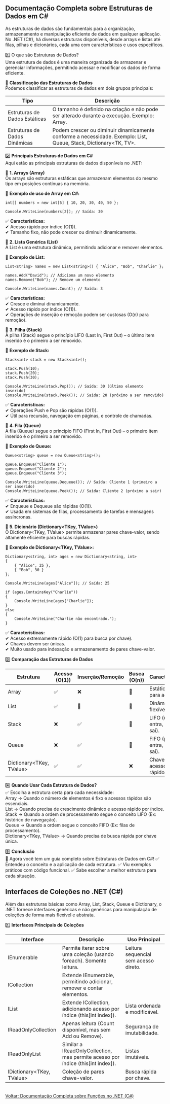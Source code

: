 ## Documentação Completa sobre Estruturas de Dados em C#

As estruturas de dados são fundamentais para a organização, armazenamento e manipulação eficiente de dados em qualquer aplicação. No .NET (C#), há diversas estruturas disponíveis, desde arrays e listas até filas, pilhas e dicionários, cada uma com características e usos específicos.

1️⃣ O que são Estruturas de Dados?<br />
Uma estrutura de dados é uma maneira organizada de armazenar e gerenciar informações, permitindo acessar e modificar os dados de forma eficiente.<br />

📌 **Classificação das Estruturas de Dados**<br />
Podemos classificar as estruturas de dados em dois grupos principais:<br />

| Tipo                           | Descrição                                                                                   |
|--------------------------------|---------------------------------------------------------------------------------------------|
|Estruturas de Dados Estáticas   | O tamanho é definido na criação e não pode ser alterado durante a execução. Exemplo: Array.
|Estruturas de Dados Dinâmicas   | Podem crescer ou diminuir dinamicamente conforme a necessidade. Exemplo: List<T>, Queue<T>, Stack<T>, Dictionary<TK, TV>. |

2️⃣ **Principais Estruturas de Dados em C#**<br />
Aqui estão as principais estruturas de dados disponíveis no .NET:<br />

🔹 **1. Arrays (Array)**<br />
Os arrays são estruturas estáticas que armazenam elementos do mesmo tipo em posições contínuas na memória.<br />

📌 **Exemplo de uso de Array em C#:**<br />

```
int[] numbers = new int[5] { 10, 20, 30, 40, 50 };

Console.WriteLine(numbers[2]); // Saída: 30

```

✅ **Características:**<br />
✔ Acesso rápido por índice (O(1)).<br />
✔ Tamanho fixo, não pode crescer ou diminuir dinamicamente. <br/>

🔹 **2. Lista Genérica (List<T>)** <br />
A List<T> é uma estrutura dinâmica, permitindo adicionar e remover elementos.<br />

📌 **Exemplo de List<T>:** <br />

```
List<string> names = new List<string>() { "Alice", "Bob", "Charlie" };

names.Add("David"); // Adiciona um novo elemento
names.Remove("Bob"); // Remove um elemento

Console.WriteLine(names.Count); // Saída: 3

```

✅ **Características:** <br />
✔ Cresce e diminui dinamicamente.<br />
✔ Acesso rápido por índice (O(1)).<br />
✔ Operações de inserção e remoção podem ser custosas (O(n) para remoção).<br />

🔹 **3. Pilha (Stack<T>)**<br />
A pilha (Stack<T>) segue o princípio LIFO (Last In, First Out) – o último item inserido é o primeiro a ser removido.<br />

📌 **Exemplo de Stack<T>:**<br />
```
Stack<int> stack = new Stack<int>();

stack.Push(10);
stack.Push(20);
stack.Push(30);

Console.WriteLine(stack.Pop()); // Saída: 30 (último elemento inserido)
Console.WriteLine(stack.Peek()); // Saída: 20 (próximo a ser removido)

```

✅ **Características:** <br />
✔ Operações Push e Pop são rápidas (O(1)).<br />
✔ Útil para recursão, navegação em páginas, e controle de chamadas.<br />

🔹 **4. Fila (Queue<T>)**<br />
A fila (Queue<T>) segue o princípio FIFO (First In, First Out) – o primeiro item inserido é o primeiro a ser removido.<br />

📌 **Exemplo de Queue<T>:**<br />
```
Queue<string> queue = new Queue<string>();

queue.Enqueue("Cliente 1");
queue.Enqueue("Cliente 2");
queue.Enqueue("Cliente 3");

Console.WriteLine(queue.Dequeue()); // Saída: Cliente 1 (primeiro a ser inserido)
Console.WriteLine(queue.Peek()); // Saída: Cliente 2 (próximo a sair)

```
✅ **Características:** <br />
✔ Enqueue e Dequeue são rápidas (O(1)). <br />
✔ Usada em sistemas de filas, processamento de tarefas e mensagens assíncronas. <br />

🔹 **5. Dicionário (Dictionary<TKey, TValue>)**<br />
O Dictionary<TKey, TValue> permite armazenar pares chave-valor, sendo altamente eficiente para buscas rápidas.<br />

📌 **Exemplo de Dictionary<TKey, TValue>:**<br />
```
Dictionary<string, int> ages = new Dictionary<string, int>
{
    { "Alice", 25 },
    { "Bob", 30 }
};

Console.WriteLine(ages["Alice"]); // Saída: 25

if (ages.ContainsKey("Charlie"))
{
    Console.WriteLine(ages["Charlie"]);
}
else
{
    Console.WriteLine("Charlie não encontrado.");
}

```
✅ **Características:**<br />
✔ Acesso extremamente rápido (O(1) para busca por chave).<br />
✔ Chaves devem ser únicas.<br />
✔ Muito usado para indexação e armazenamento de pares chave-valor.<br />

3️⃣ **Comparação das Estruturas de Dados**<br />

| Estrutura                 | Acesso (O(1))  | Inserção/Remoção | Busca (O(n))  | Características                                   |
|---------------------------|----------------|------------------|----------------| -----------------------------------------        |
|Array                      |✅             | ❌               |🔶             | Estático, rápido para acesso.                                                  |
|List<T>                    |✅             | 🔶               |🔶             | Dinâmico, flexível.                                                  |      
|Stack<T>                   |❌             | ✅               |🔶             | LIFO (último entra, primeiro sai).                                                  |
|Queue<T>                   |❌             | ✅               |🔶             | FIFO (primeiro entra, primeiro sai).                                                  |
|Dictionary<TKey, TValue>   |✅             | ✅               |❌             | Chave-valor, acesso muito rápido.                  |


4️⃣ **Quando Usar Cada Estrutura de Dados?**<br />
✅ Escolha a estrutura certa para cada necessidade:<br />
Array → Quando o número de elementos é fixo e acessos rápidos são essenciais.<br />
List<T> → Quando precisa de crescimento dinâmico e acesso rápido por índice.<br />
Stack<T> → Quando a ordem de processamento segue o conceito LIFO (Ex: histórico de navegação).<br />
Queue<T> → Quando a ordem segue o conceito FIFO (Ex: filas de processamento).<br />
Dictionary<TKey, TValue> → Quando precisa de busca rápida por chave única.<br />

5️⃣ **Conclusão**<br />
🚀 Agora você tem um guia completo sobre Estruturas de Dados em C#!
✅ Entendeu o conceito e a aplicação de cada estrutura.
✅ Viu exemplos práticos com código funcional.
✅ Sabe escolher a melhor estrutura para cada situação.

## **Interfaces de Coleções no .NET (C#)** <br />
Além das estruturas básicas como Array, List, Stack, Queue e Dictionary, o .NET fornece interfaces genéricas e não genéricas para manipulação de coleções de forma mais flexível e abstrata.<br />

1️⃣ **Interfaces Principais de Coleções**<br />

| Interface                     | Descrição                                                    | Uso Principal             | 
|-------------------------------|--------------------------------------------------------------|---------------------------|
| IEnumerable<T>                | Permite iterar sobre uma coleção (usando foreach). Somente leitura.                                                             | Leitura sequencial sem acesso direto.| Manipulação de coleções. 
| ICollection<T>                | Extende IEnumerable<T>, permitindo adicionar, remover e contar elementos.                                                              |                           | 
| IList<T>                      | Extende ICollection<T>, adicionando acesso por índice (this[int index]).                                                             |  Lista ordenada e modificável.                         | 
| IReadOnlyCollection<T>        | Apenas leitura (Count disponível, mas sem Add ou Remove).                                                             |  Segurança de imutabilidade.                         | 
| IReadOnlyList<T>              | Similar a IReadOnlyCollection<T>, mas permite acesso por índice (this[int index]).                                                            | Listas imutáveis.                          | 
| IDictionary<TKey, TValue>     | Coleção de pares chave-valor.                                                             | Busca rápida por chave.                          | 








<br/>
<div style="display: flex; justify-content: space-between;">  
   <a href="functions.md">Voltar: Documentação Completa sobre Funções no .NET (C#)</a>  
</div>





